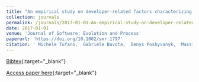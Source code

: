 ```yaml
---
title: "An empirical study on developer-related factors characterizing fix-inducing commits"
collection: journals
permalink: /journals/2017-01-01-An-empirical-study-on-developer-related-factors-characterizing-fix-inducing-commits
date: 2017-01-01
venue: 'Journal of Software: Evolution and Process'
paperurl: 'https://doi.org/10.1002/smr.1797'
citation: ' Michele Tufano,  Gabriele Bavota,  Denys Poshyvanyk,  Massimiliano Di Penta,  Rocco Oliveto,  Andrea De Lucia, &quot;An empirical study on developer-related factors characterizing fix-inducing commits.&quot; Journal of Software: Evolution and Process, 2017.'
---
```

[Bibtex](https://dblp.org/rec/bib/journals/smr/TufanoBPPOL17){:target="_blank"}

[Access paper here](https://doi.org/10.1002/smr.1797){:target="_blank"}
